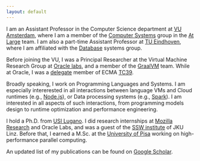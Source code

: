 ```yaml
---
layout: default
---
```


I am an Assistant Professor in the Computer Science department at [VU Amsterdam](https://vu.nl/en/about-vu/faculties/faculty-of-science/departments/computer-science), where I am a member of the [Computer Systems](https://www.vucompsys.net/) group in the [At Large](https://atlarge-research.com/) team. I am also a part-time Assistant Professor at [TU Eindhoven](https://www.tue.nl/), where I am affiliated with the [Database](https://www.tue.nl/en/research/research-groups/data-science/data-and-artificial-intelligence/database-group/) systems group.

Before joining the VU, I was a Principal Researcher at the Virtual Machine Research Group at [Oracle labs](http://labs.oracle.com), and a member of the [GraalVM](https://github.com/graalvm) team. While at Oracle, I was a [delegate](https://github.com/tc39/notes/pull/77/files) member of ECMA [TC39](https://tc39.es/).

Broadly speaking, I work on Programming Languages and Systems. I am especially intererested in all interactions between language VMs and Cloud runtimes (e.g., [Node.js](https://nodejs.org/en/)), or Data processing systems (e.g., [Spark](https://spark.apache.org/)). I am interested in all aspects of such interactions, from programming models design to runtime optimization and performance engineering.

<!-- Broadly speaking, I work on language runtime systems and their interaction with other systems such as event-based server-side runtimes (like [Node.js](https://nodejs.org/en/)), data analytics framweworks (like [Spark](https://spark.apache.org/)), and other emerging cloud and data analytics platforms. I am interested in all aspects of such interactions, from programming models design to runtime optimization and performance engineering.

<p>I am an active contributor to the <a href="https://github.com/oracle/graaljs" target="_blank" rel="noopener">Graal.js</a> engine, and I often collaborate with other teams at Oracle, including the <a href="https://labs.oracle.com/pls/apex/f?p=labs:49:::::P49_PROJECT_ID:15" target="_blank" rel="noopener">MLE</a> group and the <a href="https://labs.oracle.com/pls/apex/f?p=labs:49:::::P49_PROJECT_ID:143" target="_blank" rel="noopener">Dynamic Analysis</a> group. I also hold a part-time position at the <a href="https://www.tue.nl/" target="_blank" rel="noopener">Eindhoven University of Technology</a>.</p>
 -->

I hold a Ph.D. from [USI Lugano](http://www.inf.usi.ch). I did research internships at [Mozilla Research](https://research.mozilla.org) and Oracle Labs, and was a guest of the [SSW institute](http://ssw.jku.at) of JKU Linz. Before that, I earned a M.Sc. at the [University of Pisa](http://calvados.di.unipi.it/paragroup/people/) working on high-performance parallel computing.

An updated list of my publications can be found on [Google Scholar](https://scholar.google.com/citations?user=AR2pK8QAAAAJ).